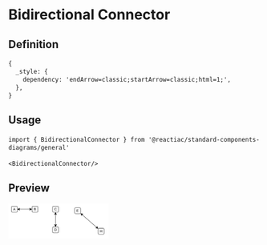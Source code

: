 # Bidirectional Connector

## Definition

```
{
  _style: { 
    dependency: 'endArrow=classic;startArrow=classic;html=1;',
  },
}
```

## Usage

```
import { BidirectionalConnector } from '@reactiac/standard-components-diagrams/general'

<BidirectionalConnector/>
```

## Preview

<img src="./bidirectional-connector.png" width="200"/>
